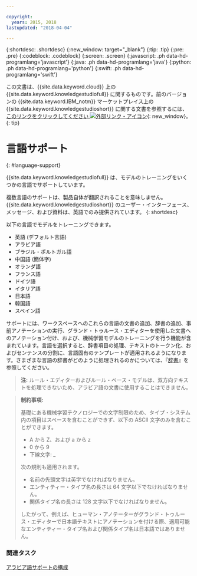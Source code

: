 ```yaml
---

copyright:
  years: 2015, 2018
lastupdated: "2018-04-04"

---
```


{:shortdesc: .shortdesc}
{:new_window: target="_blank"}
{:tip: .tip}
{:pre: .pre}
{:codeblock: .codeblock}
{:screen: .screen}
{:javascript: .ph data-hd-programlang='javascript'}
{:java: .ph data-hd-programlang='java'}
{:python: .ph data-hd-programlang='python'}
{:swift: .ph data-hd-programlang='swift'}

この文書は、{{site.data.keyword.cloud}} 上の {{site.data.keyword.knowledgestudiofull}} に関するものです。前のバージョンの {{site.data.keyword.IBM_notm}} マーケットプレイス上の {{site.data.keyword.knowledgestudioshort}} に関する文書を参照するには、[このリンクをクリックしてください ![外部リンク・アイコン](../../icons/launch-glyph.svg "外部リンク・アイコン")](https://console.bluemix.net/docs/services/knowledge-studio/language-support.html){: new_window}。
{: tip}

# 言語サポート
{: #language-support}

{{site.data.keyword.knowledgestudiofull}} は、モデルのトレーニングをいくつかの言語でサポートしています。

複数言語のサポートは、製品自体が翻訳されることを意味しません。{{site.data.keyword.knowledgestudioshort}} のユーザー・インターフェース、メッセージ、および資料は、英語でのみ提供されています。
{: shortdesc}

以下の言語でモデルをトレーニングできます。

- 英語 (デフォルト言語)
- アラビア語
- ブラジル・ポルトガル語
- 中国語 (簡体字)
- オランダ語
- フランス語
- ドイツ語
- イタリア語
- 日本語
- 韓国語
- スペイン語

サポートには、ワークスペースへのこれらの言語の文書の追加、辞書の追加、事前アノテーションの実行、グランド・トゥルース・エディターを使用した文書へのアノテーション付け、および、機械学習モデルのトレーニングを行う機能が含まれています。言語を選択すると、辞書項目の処理、テキストのトークン化、およびセンテンスの分割に、言語固有のテンプレートが適用されるようになります。さまざまな言語の辞書がどのように処理されるのかについては、『[辞書](/docs/services/watson-knowledge-studio/dictionaries.html#wks_dictionaries)』を参照してください。

> **注:** ルール・エディターおよびルール・ベース・モデルは、双方向テキストを処理できないため、アラビア語の文書に使用することはできません。

> **制約事項:**
>
> 基礎にある機械学習テクノロジーでの文字制限のため、タイプ・システム内の項目はスペースを含むことができず、以下の ASCII 文字のみを含むことができます。
>
> - A から Z、および a から z
> - 0 から 9
> - 下線文字: _
>
> 次の規則も適用されます。
>
> - 名前の先頭文字は英字でなければなりません。
> - エンティティー・タイプ名の長さは 64 文字以下でなければなりません。
> - 関係タイプ名の長さは 128 文字以下でなければなりません。
>
> したがって、例えば、ヒューマン・アノテーターがグランド・トゥルース・エディターで日本語テキストにアノテーションを付ける際、適用可能なエンティティー・タイプ名および関係タイプ名は日本語ではありません。

### 関連タスク

[アラビア語サポートの構成](/docs/services/watson-knowledge-studio/language-support-arabic.html)
